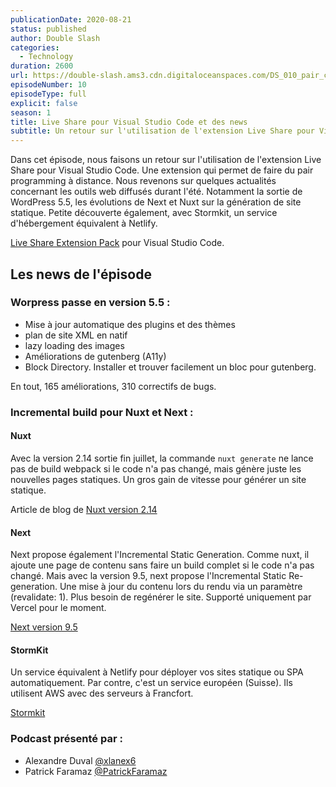 ```yaml
---
publicationDate: 2020-08-21
status: published
author: Double Slash
categories:
  - Technology
duration: 2600
url: https://double-slash.ams3.cdn.digitaloceanspaces.com/DS_010_pair_coding.mp3
episodeNumber: 10
episodeType: full
explicit: false
season: 1
title: Live Share pour Visual Studio Code et des news
subtitle: Un retour sur l'utilisation de l'extension Live Share pour Visual Studio Code. Une extension qui permet de faire du pair programming à distance. Nous revenons sur quelques actualités concernant les outils web diffusés durant l'été.
---
```


Dans cet épisode, nous faisons un retour sur l'utilisation de l'extension Live Share pour Visual Studio Code. Une extension qui permet de faire du pair programming à distance. 
Nous revenons sur quelques actualités concernant les outils web diffusés durant l'été. Notamment la sortie de WordPress 5.5, les évolutions de Next et Nuxt sur la génération de site statique. Petite découverte également, avec Stormkit, un service d'hébergement équivalent à Netlify.


[Live Share Extension Pack](https://marketplace.visualstudio.com/items?itemName=MS-vsliveshare.vsliveshare-pack) pour Visual Studio Code.

## Les news de l'épisode

### Worpress passe en version 5.5 :

- Mise à jour automatique des plugins et des thèmes
- plan de site XML en natif
- lazy loading des images
- Améliorations de gutenberg (A11y)
- Block Directory. Installer et trouver facilement un bloc pour gutenberg.

En tout, 165 améliorations, 310 correctifs de bugs.

### Incremental build pour Nuxt et Next :

#### Nuxt
Avec la version 2.14 sortie fin juillet, la commande ```nuxt generate``` ne lance pas de build webpack si le code n'a pas changé, mais génère juste les nouvelles pages statiques. Un gros gain de vitesse pour générer un site statique.

Article de blog de [Nuxt version 2.14](https://nuxtjs.org/blog/nuxt-static-improvements)


#### Next

Next propose également l'Incremental Static Generation. Comme nuxt, il ajoute une page de contenu sans faire un build complet si le code n'a pas changé.
Mais avec la version 9.5, next propose l'Incremental Static Re-generation.
Une mise à jour du contenu lors du rendu via un paramètre (revalidate: 1). Plus besoin de regénérer le site. Supporté uniquement par Vercel pour le moment.

[Next version 9.5](https://nextjs.org/blog/next-9-5#stable-incremental-static-regeneration)

#### StormKit

Un service équivalent à Netlify pour déployer vos sites statique ou SPA automatiquement. Par contre, c'est un service européen (Suisse). Ils utilisent AWS avec des serveurs à Francfort.

[Stormkit](https://www.stormkit.io/)

### Podcast présenté par :

- Alexandre Duval [@xlanex6](https://twitter.com/xlanex6)
- Patrick Faramaz [@PatrickFaramaz](https://twitter.com/PatrickFaramaz)
